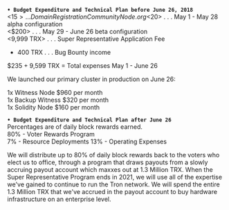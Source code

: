 

**`• Budget Expenditure and Technical Plan before June 26, 2018`**  
<$15>          	. . .		Domain Registration CommunityNode.org  
<$20>          	. . .		 May 1 - May 28 alpha configuration  
<$200>         	. . .		 May 29 - June 26 beta configuration  
<9,999 TRX>  	. . .		 Super Representative Application Fee  
+ 400 TRX		. . . 		Bug Bounty income
		
$235 + 9,599 TRX = Total expenses May 1 - June 26

We launched our primary cluster in production on June 26:  

1x Witness Node $960  per month  
1x Backup Witness $320 per month  
1x Solidity Node $160 per month  


**`• Budget Expenditure and Technical Plan after June 26`**  
Percentages are of daily block rewards earned.  
80% - Voter Rewards Program  
7% - Resource Deployments
13% - Operating Expenses

We will distribute up to 80% of daily block rewards back to the voters who elect us to office, through a program that draws payouts from a slowly accruing payout account which maxxes out at 1.3 Million TRX. When the Super Representative Program ends in 2021, we will use all of the expertise we've gained to continue to run the Tron network. We will spend the entire 1.3 Million TRX that we've accrued in the payout account to buy hardware infrastructure on an enterprise level.

